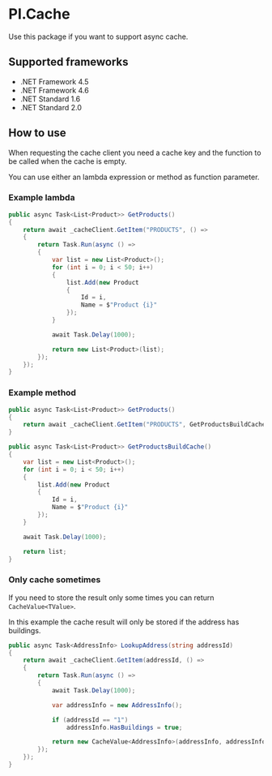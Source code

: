 ﻿# PI.Cache

Use this package if you want to support async cache.

## Supported frameworks
- .NET Framework 4.5
- .NET Framework 4.6
- .NET Standard 1.6
- .NET Standard 2.0

## How to use
When requesting the cache client you need a cache key and the function to be called when the cache is empty.

You can use either an lambda expression or method as function parameter.

### Example lambda
```csharp
public async Task<List<Product>> GetProducts()
{
    return await _cacheClient.GetItem("PRODUCTS", () =>
    {
        return Task.Run(async () =>
        {
            var list = new List<Product>();
            for (int i = 0; i < 50; i++)
            {
                list.Add(new Product
                {
                    Id = i,
                    Name = $"Product {i}"
                });
            }

            await Task.Delay(1000);

            return new List<Product>(list);
        });
    });
}
```

### Example method
```csharp
public async Task<List<Product>> GetProducts()
{
    return await _cacheClient.GetItem("PRODUCTS", GetProductsBuildCache);
}

public async Task<List<Product>> GetProductsBuildCache()
{
    var list = new List<Product>();
    for (int i = 0; i < 50; i++)
    {
        list.Add(new Product
        {
            Id = i,
            Name = $"Product {i}"
        });
    }

    await Task.Delay(1000);

    return list;
}
```

### Only cache sometimes
If you need to store the result only some times you can return `CacheValue<TValue>`.

In this example the cache result will only be stored if the address has buildings.

```csharp
public async Task<AddressInfo> LookupAddress(string addressId)
{
    return await _cacheClient.GetItem(addressId, () =>
    {
        return Task.Run(async () =>
        {
            await Task.Delay(1000);

            var addressInfo = new AddressInfo();

            if (addressId == "1")
                addressInfo.HasBuildings = true;

            return new CacheValue<AddressInfo>(addressInfo, addressInfo.HasBuildings);
        });
    });
}
```
